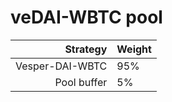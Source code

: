# veDAI-WBTC pool
|Strategy | Weight |
|-------: | --------|
|Vesper-DAI-WBTC |95%      |
|Pool buffer | 5%     |
